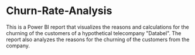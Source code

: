 # Churn-Rate-Analysis
This is a Power BI report that visualizes the reasons and calculations for the churning of the customers of a hypothetical telecompany "Databel".
The report also analyzes the reasons for the churning of the customers from the company.
